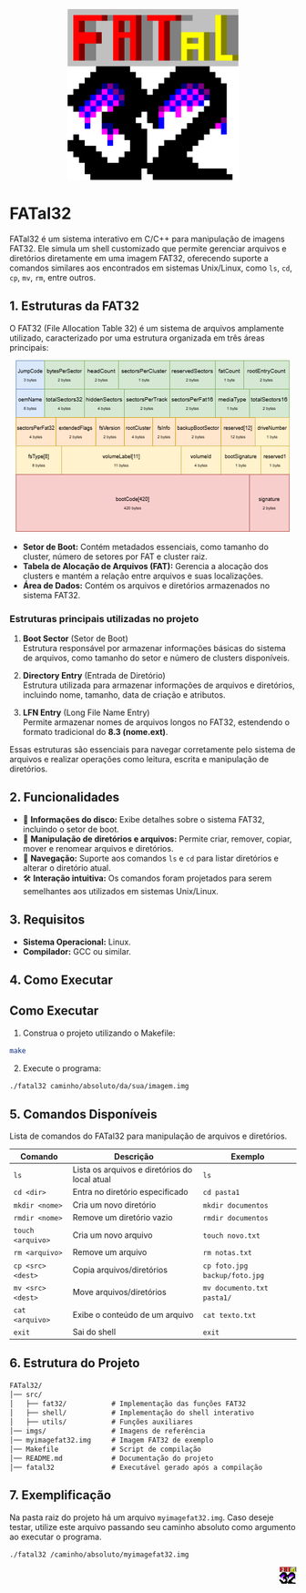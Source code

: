 <p align="center">
  <img src="imgs/img_1.png" alt="FATALES" width=300/>
</p>

# **FATal32** 

FATal32 é um sistema interativo em C/C++ para manipulação de imagens FAT32. Ele simula um shell customizado que permite gerenciar arquivos e diretórios diretamente em uma imagem FAT32, oferecendo suporte a comandos similares aos encontrados em sistemas Unix/Linux, como `ls`, `cd`, `cp`, `mv`, `rm`, entre outros.  

## **1. Estruturas da FAT32**  
O FAT32 (File Allocation Table 32) é um sistema de arquivos amplamente utilizado, caracterizado por uma estrutura organizada em três áreas principais:  

<p align="center">
  <img src="imgs/Struct_BootSector_FATal32.png" alt="FATALES" width=482/>
</p>

- **Setor de Boot:** Contém metadados essenciais, como tamanho do cluster, número de setores por FAT e cluster raiz.  
- **Tabela de Alocação de Arquivos (FAT):** Gerencia a alocação dos clusters e mantém a relação entre arquivos e suas localizações.  
- **Área de Dados:** Contém os arquivos e diretórios armazenados no sistema FAT32.  

### **Estruturas principais utilizadas no projeto**  

1. **Boot Sector** (Setor de Boot)  
   Estrutura responsável por armazenar informações básicas do sistema de arquivos, como tamanho do setor e número de clusters disponíveis.  

2. **Directory Entry** (Entrada de Diretório)  
   Estrutura utilizada para armazenar informações de arquivos e diretórios, incluindo nome, tamanho, data de criação e atributos.  

3. **LFN Entry** (Long File Name Entry)  
   Permite armazenar nomes de arquivos longos no FAT32, estendendo o formato tradicional do **8.3 (nome.ext)**.  

Essas estruturas são essenciais para navegar corretamente pelo sistema de arquivos e realizar operações como leitura, escrita e manipulação de diretórios.  

## **2. Funcionalidades**  
- 📂 **Informações do disco:** Exibe detalhes sobre o sistema FAT32, incluindo o setor de boot.  
- 📌 **Manipulação de diretórios e arquivos:** Permite criar, remover, copiar, mover e renomear arquivos e diretórios.  
- 📖 **Navegação:** Suporte aos comandos `ls` e `cd` para listar diretórios e alterar o diretório atual.  
- 🛠️ **Interação intuitiva:** Os comandos foram projetados para serem semelhantes aos utilizados em sistemas Unix/Linux.  

## **3. Requisitos**  
- **Sistema Operacional:** Linux.  
- **Compilador:** GCC ou similar.  

## **4. Como Executar**  

## Como Executar
1. Construa o projeto utilizando o Makefile:
```bash
make
```
2. Execute o programa:
```bash
./fatal32 caminho/absoluto/da/sua/imagem.img
```
## **5. Comandos Disponíveis**  

Lista de comandos do FATal32 para manipulação de arquivos e diretórios.  

| Comando            | Descrição                                      | Exemplo                              |
|--------------------|----------------------------------------------|--------------------------------------|
| `ls`              | Lista os arquivos e diretórios do local atual | `ls`                                |
| `cd <dir>`        | Entra no diretório especificado               | `cd pasta1`                         |
| `mkdir <nome>`    | Cria um novo diretório                        | `mkdir documentos`                  |
| `rmdir <nome>`    | Remove um diretório vazio                     | `rmdir documentos`                  |
| `touch <arquivo>` | Cria um novo arquivo                          | `touch novo.txt`                    |
| `rm <arquivo>`    | Remove um arquivo                             | `rm notas.txt`                      |
| `cp <src> <dest>` | Copia arquivos/diretórios                     | `cp foto.jpg backup/foto.jpg`       |
| `mv <src> <dest>` | Move arquivos/diretórios                      | `mv documento.txt pasta1/`          |
| `cat <arquivo>`   | Exibe o conteúdo de um arquivo                | `cat texto.txt`                     |
| `exit`            | Sai do shell                                  | `exit`                               |

## **6. Estrutura do Projeto** 
```
FATal32/
│── src/
│   ├── fat32/           # Implementação das funções FAT32
│   ├── shell/           # Implementação do shell interativo
│   ├── utils/           # Funções auxiliares
│── imgs/                # Imagens de referência
│── myimagefat32.img     # Imagem FAT32 de exemplo
│── Makefile             # Script de compilação
│── README.md            # Documentação do projeto
│── fatal32              # Executável gerado após a compilação
```

## **7. Exemplificação**  
Na pasta raiz do projeto há um arquivo `myimagefat32.img`. Caso deseje testar, utilize este arquivo passando seu caminho absoluto como argumento ao executar o programa.  

```bash
./fatal32 /caminho/absoluto/myimagefat32.img
```

<p align="right">  <img src="imgs/icon.png" alt="icon" width=30/></p>

